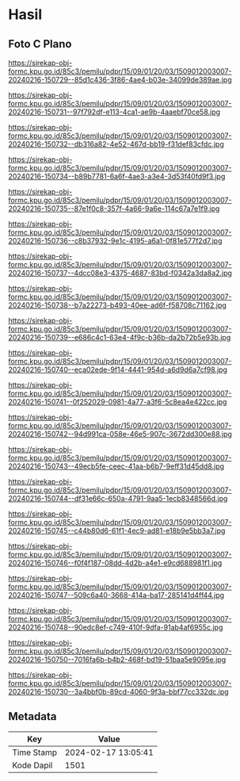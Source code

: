 # Hasil

## Foto C Plano

https://sirekap-obj-formc.kpu.go.id/85c3/pemilu/pdpr/15/09/01/20/03/1509012003007-20240216-150729--85d1c436-3f86-4ae4-b03e-34099de389ae.jpg

https://sirekap-obj-formc.kpu.go.id/85c3/pemilu/pdpr/15/09/01/20/03/1509012003007-20240216-150731--97f792df-e113-4ca1-ae9b-4aaebf70ce58.jpg

https://sirekap-obj-formc.kpu.go.id/85c3/pemilu/pdpr/15/09/01/20/03/1509012003007-20240216-150732--db316a82-4e52-467d-bb19-f31def83cfdc.jpg

https://sirekap-obj-formc.kpu.go.id/85c3/pemilu/pdpr/15/09/01/20/03/1509012003007-20240216-150734--b89b7781-6a6f-4ae3-a3e4-3d53f40fd9f3.jpg

https://sirekap-obj-formc.kpu.go.id/85c3/pemilu/pdpr/15/09/01/20/03/1509012003007-20240216-150735--87e1f0c8-357f-4a66-9a6e-114c67a7e1f9.jpg

https://sirekap-obj-formc.kpu.go.id/85c3/pemilu/pdpr/15/09/01/20/03/1509012003007-20240216-150736--c8b37932-9e1c-4195-a6a1-0f81e577f2d7.jpg

https://sirekap-obj-formc.kpu.go.id/85c3/pemilu/pdpr/15/09/01/20/03/1509012003007-20240216-150737--4dcc08e3-4375-4687-83bd-f0342a3da8a2.jpg

https://sirekap-obj-formc.kpu.go.id/85c3/pemilu/pdpr/15/09/01/20/03/1509012003007-20240216-150738--b7a22273-b493-40ee-ad6f-f58708c71162.jpg

https://sirekap-obj-formc.kpu.go.id/85c3/pemilu/pdpr/15/09/01/20/03/1509012003007-20240216-150739--e686c4c1-63e4-4f9c-b36b-da2b72b5e93b.jpg

https://sirekap-obj-formc.kpu.go.id/85c3/pemilu/pdpr/15/09/01/20/03/1509012003007-20240216-150740--eca02ede-9f14-4441-954d-a6d9d6a7cf98.jpg

https://sirekap-obj-formc.kpu.go.id/85c3/pemilu/pdpr/15/09/01/20/03/1509012003007-20240216-150741--0f252029-0981-4a77-a3f6-5c8ea4e422cc.jpg

https://sirekap-obj-formc.kpu.go.id/85c3/pemilu/pdpr/15/09/01/20/03/1509012003007-20240216-150742--94d991ca-058e-46e5-907c-3672dd300e88.jpg

https://sirekap-obj-formc.kpu.go.id/85c3/pemilu/pdpr/15/09/01/20/03/1509012003007-20240216-150743--49ecb5fe-ceec-41aa-b6b7-9eff31d45dd8.jpg

https://sirekap-obj-formc.kpu.go.id/85c3/pemilu/pdpr/15/09/01/20/03/1509012003007-20240216-150744--df31e66c-650a-4791-9aa5-1ecb8348566d.jpg

https://sirekap-obj-formc.kpu.go.id/85c3/pemilu/pdpr/15/09/01/20/03/1509012003007-20240216-150745--c44b80d6-61f1-4ec9-ad81-e18b9e5bb3a7.jpg

https://sirekap-obj-formc.kpu.go.id/85c3/pemilu/pdpr/15/09/01/20/03/1509012003007-20240216-150746--f0f4f187-08dd-4d2b-a4e1-e9cd688981f1.jpg

https://sirekap-obj-formc.kpu.go.id/85c3/pemilu/pdpr/15/09/01/20/03/1509012003007-20240216-150747--509c6a40-3668-414a-ba17-285141d4ff44.jpg

https://sirekap-obj-formc.kpu.go.id/85c3/pemilu/pdpr/15/09/01/20/03/1509012003007-20240216-150748--90edc8ef-c749-410f-9dfa-91ab4af6955c.jpg

https://sirekap-obj-formc.kpu.go.id/85c3/pemilu/pdpr/15/09/01/20/03/1509012003007-20240216-150750--7016fa6b-b4b2-468f-bd19-51baa5e9095e.jpg

https://sirekap-obj-formc.kpu.go.id/85c3/pemilu/pdpr/15/09/01/20/03/1509012003007-20240216-150730--3a4bbf0b-89cd-4060-9f3a-bbf77cc332dc.jpg


## Metadata

| Key        | Value               |
| ---------- | ------------------- |
| Time Stamp | 2024-02-17 13:05:41 |
| Kode Dapil | 1501                |




